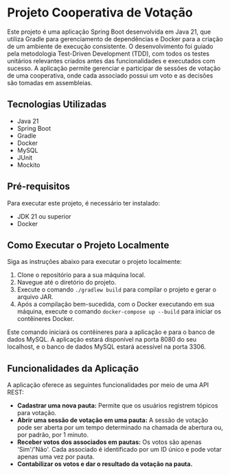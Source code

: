 # Projeto Cooperativa de Votação

Este projeto é uma aplicação Spring Boot desenvolvida em Java 21, que utiliza Gradle para gerenciamento de dependências e Docker para a criação de um ambiente de execução consistente. O desenvolvimento foi guiado pela metodologia Test-Driven Development (TDD), com todos os testes unitários relevantes criados antes das funcionalidades e executados com sucesso. A aplicação permite gerenciar e participar de sessões de votação de uma cooperativa, onde cada associado possui um voto e as decisões são tomadas em assembleias.

## Tecnologias Utilizadas

- Java 21
- Spring Boot
- Gradle
- Docker
- MySQL
- JUnit
- Mockito


## Pré-requisitos

Para executar este projeto, é necessário ter instalado:

- JDK 21 ou superior
- Docker

## Como Executar o Projeto Localmente

Siga as instruções abaixo para executar o projeto localmente:

1. Clone o repositório para a sua máquina local.
2. Navegue até o diretório do projeto.
3. Execute o comando `./gradlew build` para compilar o projeto e gerar o arquivo JAR.
4. Após a compilação bem-sucedida, com o Docker executando em sua máquina, execute o comando `docker-compose up --build` para iniciar os contêineres Docker.

Este comando iniciará os contêineres para a aplicação e para o banco de dados MySQL. A aplicação estará disponível na porta 8080 do seu localhost, e o banco de dados MySQL estará acessível na porta 3306.

## Funcionalidades da Aplicação

A aplicação oferece as seguintes funcionalidades por meio de uma API REST:

- **Cadastrar uma nova pauta:** Permite que os usuários registrem tópicos para votação.
- **Abrir uma sessão de votação em uma pauta:** A sessão de votação pode ser aberta por um tempo determinado na chamada de abertura ou, por padrão, por 1 minuto.
- **Receber votos dos associados em pautas:** Os votos são apenas 'Sim'/'Não'. Cada associado é identificado por um ID único e pode votar apenas uma vez por pauta.
- **Contabilizar os votos e dar o resultado da votação na pauta.**